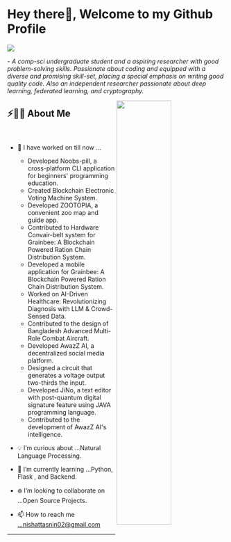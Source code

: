 # Hey there👋, Welcome to my Github Profile

<img src="https://readme-typing-svg.herokuapp.com?font=Architects+Daughter&color=500b92&size=25&center=false&lines=hey!+its+Nishat+Tasnin;ML+Engineer+web+developer...;Independent+Researcher...;Backend+Engineer+Data+Specialist...;.."/>

 <p>- <i>A comp-sci undergraduate student and a aspiring researcher with good problem-solving skills. Passionate about coding and equipped with a diverse and promising skill-set, placing a special emphasis on writing good quality code. Also an independent researcher passionate about deep learning, federated learning, and cryptography.</i></p>

<img src="https://user-images.githubusercontent.com/89788120/167628634-549d2bdd-609e-4275-85af-1e1974da64ca.gif" width="50%" align="right" />

## ⚡🙋‍♂️ About Me

</br>

- 🔧 I have worked on till now ...

  - Developed Noobs-pill, a cross-platform CLI application for beginners' programming education.
  - Created Blockchain Electronic Voting Machine System.
  - Developed ZOOTOPIA, a convenient zoo map and guide app.
  - Contributed to Hardware Convair-belt system for Grainbee: A Blockchain Powered Ration Chain Distribution System.
  - Developed a mobile application for Grainbee: A Blockchain Powered Ration Chain Distribution System.
  - Worked on AI-Driven Healthcare: Revolutionizing Diagnosis with LLM & Crowd-Sensed Data.
  - Contributed to the design of Bangladesh Advanced Multi-Role Combat Aircraft.
  - Developed AwazZ AI, a decentralized social media platform.
  - Designed a circuit that generates a voltage output two-thirds the input.
  - Developed JiNo, a text editor with post-quantum digital signature feature using JAVA programming language.
  - Contributed to the development of AwazZ AI's intelligence.

- 💡 I’m curious about ...Natural Language Processing.
- 📖 I’m currently learning ...Python, Flask , and Backend.
- ❄️ I’m looking to collaborate on ...Open Source Projects.
- 📫 How to reach me ...nishattasnin02@gmail.com

<hr>
